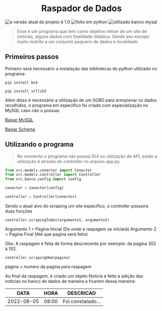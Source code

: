 <h1 style="text-align: center;">Raspador de Dados</h1>

![a versão atual do projeto é 1.0](https://img.shields.io/badge/Versão-1.0-279)
![feito em python](https://img.shields.io/badge/Linguagem-Python-321)
![utilizado banco mysql](https://img.shields.io/badge/SGBD-MySQL-244)

> Esse é um programa que tem como objetivo retirar de um site de noticias, alguns dados com finalidade didatica. Sendo seu escopo muito restrito a um conjunto pequeno de dados e localidade.

<h2>Primeiros passos</h2>

Primeiro será necessário a instalação das bibliotecas do python utilizado no programa:

```pip install bs4```

```pip install urllib3```

Além disso é necessário a utilização de um SGBD para armazenar os dados recolhidos, o programa em especifico foi criado com especialização no MySQL caso não o possua:

[Baixar MySQL](https://dev.mysql.com/downloads/)

[Baixar Schema](https://drive.google.com/file/d/1uS8QgsvJmK_qcSgdoWqDV3IomUJxpRdm/view?usp=sharing)

<h2>Utilizando o programa</h2>

> No momento o programa não possuí GUI ou utilização de API, então a utilização é através do controller no arquivo app.py

~~~python 
from src.models.conector import Conector
from src.models.controller import Controller
from src.banco.config import config

conector = Conector(config)

controller = Controller(conector)
~~~

Sendo o atual alvo do scraping um site especifico, o controller possuirá duas funções


`controller.scrapingTodas(argumento1, argumento2)`

Argumento 1 = Pagina Inicial (De onde a raspagem se iniciará)
Argumento 2 = Pagina Final (Até que pagina será feito)

Obs: A raspagem é feita de forma descrecente por exemplo: da pagina 302 à 102.

`controller.scrapingUma(pagina)`

pagina = numero da pagina para raspagem

Ao final da raspagem, é criado um objeto Noticia e feito a adição das noticias no banco de dados de maneira a ficarem dessa maneira:

DATA | HORA | DESCRICAO
---- | ---- | --------
2022-08-05 | 08:00 | Foi constatado...
